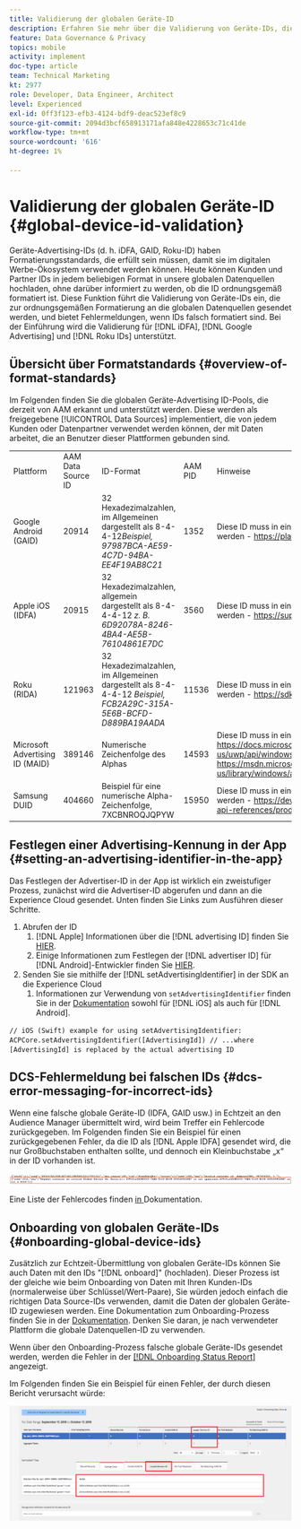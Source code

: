 ```yaml
---
title: Validierung der globalen Geräte-ID
description: Erfahren Sie mehr über die Validierung von Geräte-IDs, die zur ordnungsgemäßen Formatierung an die globalen Datenquellen gesendet werden, und über Fehlermeldungen, wenn IDs falsch formatiert sind.
feature: Data Governance & Privacy
topics: mobile
activity: implement
doc-type: article
team: Technical Marketing
kt: 2977
role: Developer, Data Engineer, Architect
level: Experienced
exl-id: 0ff3f123-efb3-4124-bdf9-deac523ef8c9
source-git-commit: 2094d3bcf658913171afa848e4228653c71c41de
workflow-type: tm+mt
source-wordcount: '616'
ht-degree: 1%

---
```


# Validierung der globalen Geräte-ID {#global-device-id-validation}

Geräte-Advertising-IDs (d. h. iDFA, GAID, Roku-ID) haben Formatierungsstandards, die erfüllt sein müssen, damit sie im digitalen Werbe-Ökosystem verwendet werden können. Heute können Kunden und Partner IDs in jedem beliebigen Format in unsere globalen Datenquellen hochladen, ohne darüber informiert zu werden, ob die ID ordnungsgemäß formatiert ist. Diese Funktion führt die Validierung von Geräte-IDs ein, die zur ordnungsgemäßen Formatierung an die globalen Datenquellen gesendet werden, und bietet Fehlermeldungen, wenn IDs falsch formatiert sind. Bei der Einführung wird die Validierung für [!DNL iDFA], [!DNL Google Advertising] und [!DNL Roku IDs] unterstützt.

## Übersicht über Formatstandards {#overview-of-format-standards}

Im Folgenden finden Sie die globalen Geräte-Advertising ID-Pools, die derzeit von AAM erkannt und unterstützt werden. Diese werden als freigegebene [!UICONTROL Data Sources] implementiert, die von jedem Kunden oder Datenpartner verwendet werden können, der mit Daten arbeitet, die an Benutzer dieser Plattformen gebunden sind.

<table>
  <tr>
   <td>Plattform </td>
   <td>AAM Data Source ID </td>
   <td>ID-Format </td>
   <td>AAM PID </td>
   <td>Hinweise </td>
  </tr>
  <tr>
   <td>Google Android (GAID)</td>
   <td>20914</td>
   <td>32 Hexadezimalzahlen, im Allgemeinen dargestellt als 8-4-4-12<em>Beispiel, 97987BCA-AE59-4C7D-94BA-EE4F19AB8C21<br/> </em> </td>
   <td>1352</td>
   <td>Diese ID muss in einer Referenz in unformatierter/ungehashter/unveränderter Form erfasst werden - <a href="https://play.google.com/about/monetization-ads/ads/ad-id/">https://play.google.com/about/monetization-ads/ads/ad-id/</a></td>
  </tr>
  <tr>
   <td>Apple iOS (IDFA)</td>
   <td>20915</td>
   <td>32 Hexadezimalzahlen, allgemein dargestellt als 8-4-4-4-12 <em>z. B. 6D92078A-8246-4BA4-AE5B-76104861E7DC<br /> </em> </td>
   <td>3560</td>
   <td>Diese ID muss in einer Referenz in unformatierter/ungehashter/unveränderter Form erfasst werden - <a href="https://support.apple.com/en-us/HT205223">https://support.apple.com/en-us/HT205223</a></td>
  </tr>
  <tr>
   <td>Roku (RIDA)</td>
   <td>121963</td>
   <td>32 Hexadezimalzahlen, im Allgemeinen dargestellt als 8-4-4-4-12 <em>Beispiel,</em> <em>FCB2A29C-315A-5E6B-BCFD-D889BA19AADA</em></td>
   <td>11536</td>
   <td>Diese ID muss in einer Referenz in unformatierter/ungehashter/unveränderter Form erfasst werden - <a href="https://sdkdocs.roku.com/display/sdkdoc/Roku+Advertising+Framework">https://sdkdocs.roku.com/display/sdkdoc/Roku+Advertising+Framework</a> </td>
  </tr>
  <tr>
   <td>Microsoft Advertising ID (MAID)</td>
   <td>389146</td>
   <td>Numerische Zeichenfolge des Alphas</td>
   <td>14593</td>
   <td>Diese ID muss in einem Formularverweis (Roh/Ungehasht/Unverändert) erfasst werden - <a href="https://docs.microsoft.com/en-us/uwp/api/windows.system.userprofile.advertisingmanager.advertisingid">https://docs.microsoft.com/en-us/uwp/api/windows.system.userprofile.advertisingmanager.advertisingid</a><br/><a href="https://msdn.microsoft.com/en-us/library/windows/apps/windows.system.userprofile.advertisingmanager.advertisingid.aspx">https://msdn.microsoft.com/en-us/library/windows/apps/windows.system.userprofile.advertisingmanager.advertisingid.aspx</a></td>
  </tr>
  <tr>
   <td>Samsung DUID</td>
   <td>404660</td>
   <td>Beispiel für eine numerische Alpha-Zeichenfolge, 7XCBNROQJQPYW</td>
   <td>15950</td>
   <td>Diese ID muss in einer Referenz in unformatierter/ungehashter/unveränderter Form erfasst werden - <a href="https://developer.samsung.com/tv/develop/api-references/samsung-product-api-references/productinfo-api">https://developer.samsung.com/tv/develop/api-references/samsung-product-api-references/productinfo-api</a> </td>
  </tr>
</table>

## Festlegen einer Advertising-Kennung in der App {#setting-an-advertising-identifier-in-the-app}

Das Festlegen der Advertiser-ID in der App ist wirklich ein zweistufiger Prozess, zunächst wird die Advertiser-ID abgerufen und dann an die Experience Cloud gesendet. Unten finden Sie Links zum Ausführen dieser Schritte.

1. Abrufen der ID
   1. [!DNL Apple] Informationen über die [!DNL advertising ID] finden Sie [HIER](https://developer.apple.com/documentation/adsupport/asidentifiermanager).
   1. Einige Informationen zum Festlegen der [!DNL advertiser ID] für [!DNL Android]-Entwickler finden Sie [HIER](http://android.cn-mirrors.com/google/play-services/id.html).
1. Senden Sie sie mithilfe der [!DNL setAdvertisingIdentifier] in der SDK an die Experience Cloud
   1. Informationen zur Verwendung von `setAdvertisingIdentifier` finden Sie in der [Dokumentation](https://aep-sdks.gitbook.io/docs/using-mobile-extensions/mobile-core/identity/identity-api-reference#set-an-advertising-identifier) sowohl für [!DNL iOS] als auch für [!DNL Android].

`// iOS (Swift) example for using setAdvertisingIdentifier:`
`ACPCore.setAdvertisingIdentifier([AdvertisingId]) // ...where [AdvertisingId] is replaced by the actual advertising ID`

## DCS-Fehlermeldung bei falschen IDs  {#dcs-error-messaging-for-incorrect-ids}

Wenn eine falsche globale Geräte-ID (IDFA, GAID usw.) in Echtzeit an den Audience Manager übermittelt wird, wird beim Treffer ein Fehlercode zurückgegeben. Im Folgenden finden Sie ein Beispiel für einen zurückgegebenen Fehler, da die ID als [!DNL Apple IDFA] gesendet wird, die nur Großbuchstaben enthalten sollte, und dennoch ein Kleinbuchstabe „x“ in der ID vorhanden ist.

![Fehlerbild](assets/image_4_.png)

Eine Liste der Fehlercodes finden [ in ](https://experienceleague.adobe.com/docs/audience-manager/user-guide/api-and-sdk-code/dcs/dcs-api-reference/dcs-error-codes.html?lang=en#api-and-sdk-code) Dokumentation.

## Onboarding von globalen Geräte-IDs {#onboarding-global-device-ids}

Zusätzlich zur Echtzeit-Übermittlung von globalen Geräte-IDs können Sie auch Daten mit den IDs &quot;[!DNL onboard]&quot; (hochladen). Dieser Prozess ist der gleiche wie beim Onboarding von Daten mit Ihren Kunden-IDs (normalerweise über Schlüssel/Wert-Paare), Sie würden jedoch einfach die richtigen Data Source-IDs verwenden, damit die Daten der globalen Geräte-ID zugewiesen werden. Eine Dokumentation zum Onboarding-Prozess finden Sie in der [Dokumentation](https://experienceleague.adobe.com/docs/audience-manager/user-guide/implementation-integration-guides/sending-audience-data/batch-data-transfer-process/batch-data-transfer-overview.html?lang=en#implementation-integration-guides). Denken Sie daran, je nach verwendeter Plattform die globale Datenquellen-ID zu verwenden.

Wenn über den Onboarding-Prozess falsche globale Geräte-IDs gesendet werden, werden die Fehler in der [[!DNL Onboarding Status Report]](https://experienceleague.adobe.com/docs/audience-manager/user-guide/reporting/onboarding-status-report.html?lang=en#reporting) angezeigt.

Im Folgenden finden Sie ein Beispiel für einen Fehler, der durch diesen Bericht verursacht würde:

![Fehlerbild](assets/image_5_.png)

